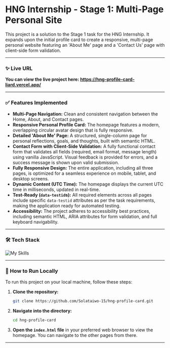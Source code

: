 # HNG Internship - Stage 1: Multi-Page Personal Site

This project is a solution to the Stage 1 task for the HNG Internship. It expands upon the initial profile card to create a responsive, multi-page personal website featuring an 'About Me' page and a 'Contact Us' page with client-side form validation.

---

### ✨ Live URL

**You can view the live project here: https://hng-profile-card-liard.vercel.app/**

---

### ✅ Features Implemented

-   **Multi-Page Navigation:** Clean and consistent navigation between the Home, About, and Contact pages.
-   **Responsive Personal Profile Card:** The homepage features a modern, overlapping circular avatar design that is fully responsive.
-   **Detailed 'About Me' Page:** A structured, single-column page for personal reflections, goals, and thoughts, built with semantic HTML.
-   **Contact Form with Client-Side Validation:** A fully functional contact form that validates all fields (required, email format, message length) using vanilla JavaScript. Visual feedback is provided for errors, and a success message is shown upon valid submission.
-   **Fully Responsive Design:** The entire application, including all three pages, is optimized for a seamless experience on mobile, tablet, and desktop screens.
-   **Dynamic Content (UTC Time):** The homepage displays the current UTC time in milliseconds, updated in real-time.
-   **Test-Ready (`data-testid`s):** All required elements across all pages include specific `data-testid` attributes as per the task requirements, making the application ready for automated testing.
-   **Accessibility:** The project adheres to accessibility best practices, including semantic HTML, ARIA attributes for form validation, and full keyboard navigability.

---

### 🛠️ Tech Stack

![My Skills](https://skillicons.dev/icons?i=html,css,js,git,vscode)

---

### 🚀 How to Run Locally

To run this project on your local machine, follow these steps:

1.  **Clone the repository:**
    ```sh
    git clone https://github.com/Solataiwo-15/hng-profile-card.git
    ```
2.  **Navigate into the directory:**
    ```sh
    cd hng-profile-card
    ```
3.  **Open the `index.html` file** in your preferred web browser to view the homepage. You can navigate to the other pages from there.

---
